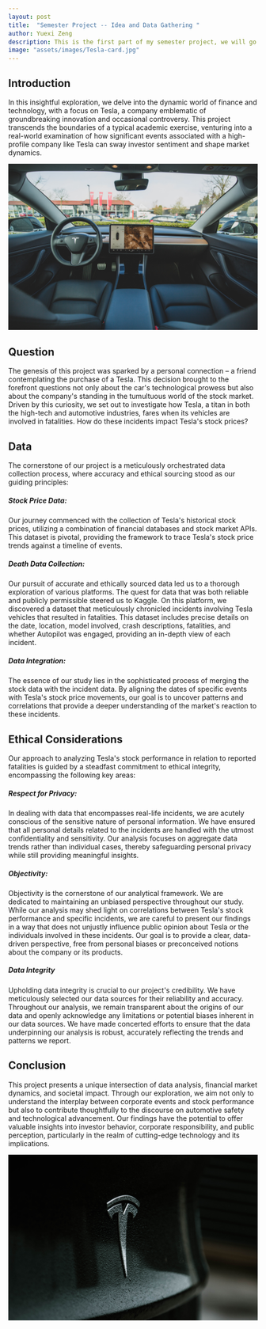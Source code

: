 ```yaml
---
layout: post
title:  "Semester Project -- Idea and Data Gathering "
author: Yuexi Zeng
description: This is the first part of my semester project, we will go through the idea and data collecting process"
image: "assets/images/Tesla-card.jpg"
---
```


## Introduction
In this insightful exploration, we delve into the dynamic world of finance and technology, with a focus on Tesla, a company emblematic of groundbreaking innovation and occasional controversy. This project transcends the boundaries of a typical academic exercise, venturing into a real-world examination of how significant events associated with a high-profile company like Tesla can sway investor sentiment and shape market dynamics.

![Tesla](https://github.com/zyuexi2/yuexizeng.github.io/blob/main/assets/images/Tesla-inside.jpg?raw=true)

## Question
The genesis of this project was sparked by a personal connection – a friend contemplating the purchase of a Tesla. This decision brought to the forefront questions not only about the car's technological prowess but also about the company's standing in the tumultuous world of the stock market. Driven by this curiosity, we set out to investigate how Tesla, a titan in both the high-tech and automotive industries, fares when its vehicles are involved in fatalities. How do these incidents impact Tesla's stock prices? 


## Data

The cornerstone of our project is a meticulously orchestrated data collection process, where accuracy and ethical sourcing stood as our guiding principles:

##### Stock Price Data:
Our journey commenced with the collection of Tesla's historical stock prices, utilizing a combination of financial databases and stock market APIs. This dataset is pivotal, providing the framework to trace Tesla's stock price trends against a timeline of events.

##### Death Data Collection:
Our pursuit of accurate and ethically sourced data led us to a thorough exploration of various platforms. The quest for data that was both reliable and publicly permissible steered us to Kaggle. On this platform, we discovered a dataset that meticulously chronicled incidents involving Tesla vehicles that resulted in fatalities. This dataset includes precise details on the date, location, model involved, crash descriptions, fatalities, and whether Autopilot was engaged, providing an in-depth view of each incident.

##### Data Integration:
The essence of our study lies in the sophisticated process of merging the stock data with the incident data. By aligning the dates of specific events with Tesla's stock price movements, our goal is to uncover patterns and correlations that provide a deeper understanding of the market's reaction to these incidents.

## Ethical Considerations

Our approach to analyzing Tesla's stock performance in relation to reported fatalities is guided by a steadfast commitment to ethical integrity, encompassing the following key areas:



##### Respect for Privacy:
In dealing with data that encompasses real-life incidents, we are acutely conscious of the sensitive nature of personal information. We have ensured that all personal details related to the incidents are handled with the utmost confidentiality and sensitivity. Our analysis focuses on aggregate data trends rather than individual cases, thereby safeguarding personal privacy while still providing meaningful insights.


##### Objectivity:
Objectivity is the cornerstone of our analytical framework. We are dedicated to maintaining an unbiased perspective throughout our study. While our analysis may shed light on correlations between Tesla's stock performance and specific incidents, we are careful to present our findings in a way that does not unjustly influence public opinion about Tesla or the individuals involved in these incidents. Our goal is to provide a clear, data-driven perspective, free from personal biases or preconceived notions about the company or its products.


##### Data Integrity
Upholding data integrity is crucial to our project's credibility. We have meticulously selected our data sources for their reliability and accuracy. Throughout our analysis, we remain transparent about the origins of our data and openly acknowledge any limitations or potential biases inherent in our data sources. We have made concerted efforts to ensure that the data underpinning our analysis is robust, accurately reflecting the trends and patterns we report.



## Conclusion

This project presents a unique intersection of data analysis, financial market dynamics, and societal impact. Through our exploration, we aim not only to understand the interplay between corporate events and stock performance but also to contribute thoughtfully to the discourse on automotive safety and technological advancement. Our findings have the potential to offer valuable insights into investor behavior, corporate responsibility, and public perception, particularly in the realm of cutting-edge technology and its implications.




![Tesla](https://github.com/zyuexi2/yuexizeng.github.io/blob/main/assets/images/Tesla-logo.jpg?raw=true)